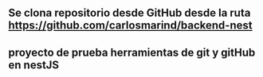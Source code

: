 ## Se clona repositorio desde GitHub desde la ruta https://github.com/carlosmarind/backend-nest 
## proyecto de prueba herramientas de git y gitHub en nestJS
